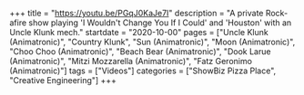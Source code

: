 +++
title = "https://youtu.be/PGqJ0KaJe7I"
description = "A private Rock-afire show playing 'I Wouldn't Change You If I Could' and 'Houston' with an Uncle Klunk mech."
startdate = "2020-10-00"
pages = ["Uncle Klunk (Animatronic)", "Country Klunk", "Sun (Animatronic)", "Moon (Animatronic)", "Choo Choo (Animatronic)", "Beach Bear (Animatronic)", "Dook Larue (Animatronic)", "Mitzi Mozzarella (Animatronic)", "Fatz Geronimo (Animatronic)"]
tags = ["Videos"]
categories = ["ShowBiz Pizza Place", "Creative Engineering"]
+++
